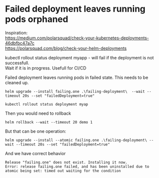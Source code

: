 # Failed deployment leaves running pods orphaned

Inspiration:  
<https://medium.com/polarsquad/check-your-kubernetes-deployments-46dbfbc47a7c>  
<https://polarsquad.com/blog/check-your-helm-deployments>

kubectl rollout status deployment myapp - will fail if the deployment is not successfull.  
Wait if it is in progress. Usefull for CI/CD  

Failed deployment leaves running pods in failed state. This needs to be cleaned up.  

```
helm upgrade --install failing.one .\failing-deployment\  --wait --timeout 20s --set "failedDeployment=true"
```

```
kubectl rollout status deployment myap
```

Then you would need to rollback  
```
helm rollback --wait --timeout 20 demo 1
```

But that can be one operation:
```
helm upgrade --install --atomic failing.one .\failing-deployment\ --wait --timeout 20s --set "failedDeployment=true"
```

And we have correct behavior  
```
Release "failing.one" does not exist. Installing it now.
Error: release failing.one failed, and has been uninstalled due to atomic being set: timed out waiting for the condition
```
